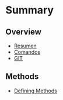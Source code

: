 # Summary

## Overview

* [Resumen](README.md)
* [Comandos](comandos.md)
* [GIT](git.md)

## Methods

* [Defining Methods](methods.md)

